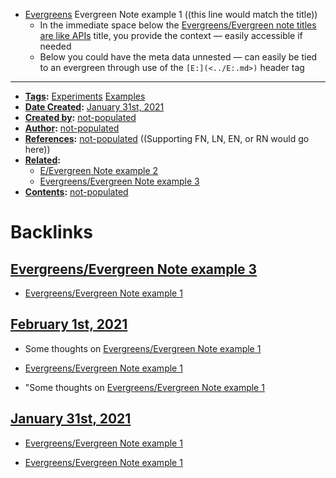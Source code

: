 - [Evergreens](<../Evergreens.md>) Evergreen Note example 1 ((this line would match the title))
    - In the immediate space below the [Evergreens/Evergreen note titles are like APIs](<../Evergreens/Evergreen note titles are like APIs.md>) title, you provide the context — easily accessible if needed
    - Below you could have the meta data unnested — can easily be tied to an evergreen through use of the `[E:](<../E:.md>)` header tag
- ---
- **[Tags](<../Tags.md>):** [Experiments](<../Experiments.md>) [Examples](<../Examples.md>)
- **[Date Created](<../Date Created.md>):** [January 31st, 2021](<../January 31st, 2021.md>)
- **[Created by](<../Created by.md>):** [not-populated](<../not-populated.md>)
- **[Author](<../Author.md>):** [not-populated](<../not-populated.md>)
- **[References](<../References.md>):** [not-populated](<../not-populated.md>) ((Supporting FN, LN, EN, or RN would go here))
- **[Related](<../Related.md>):** 
    - [E/Evergreen Note example 2](<../E/Evergreen Note example 2.md>) 
    - [Evergreens/Evergreen Note example 3](<../Evergreens/Evergreen Note example 3.md>)
- **[Contents](<../Contents.md>):** [not-populated](<../not-populated.md>)

# Backlinks
## [Evergreens/Evergreen Note example 3](<Evergreens/Evergreen Note example 3.md>)
- [Evergreens/Evergreen Note example 1](<../Evergreens/Evergreen Note example 1.md>)

## [February 1st, 2021](<February 1st, 2021.md>)
- Some thoughts on [Evergreens/Evergreen Note example 1](<../Evergreens/Evergreen Note example 1.md>)

- [Evergreens/Evergreen Note example 1](<../Evergreens/Evergreen Note example 1.md>)

- "Some thoughts on [Evergreens/Evergreen Note example 1](<../Evergreens/Evergreen Note example 1.md>)

## [January 31st, 2021](<January 31st, 2021.md>)
- [Evergreens/Evergreen Note example 1](<../Evergreens/Evergreen Note example 1.md>)

- [Evergreens/Evergreen Note example 1](<../Evergreens/Evergreen Note example 1.md>)

